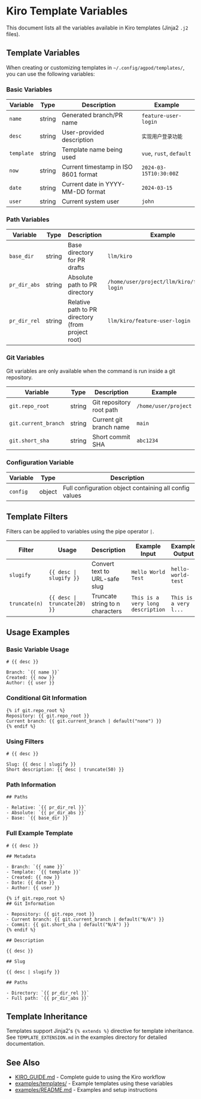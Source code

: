 # Kiro Template Variables

This document lists all the variables available in Kiro templates (Jinja2 `.j2` files).

## Template Variables

When creating or customizing templates in `~/.config/agpod/templates/`, you can use the following variables:

### Basic Variables

| Variable | Type | Description | Example |
|----------|------|-------------|---------|
| `name` | string | Generated branch/PR name | `feature-user-login` |
| `desc` | string | User-provided description | `实现用户登录功能` |
| `template` | string | Template name being used | `vue`, `rust`, `default` |
| `now` | string | Current timestamp in ISO 8601 format | `2024-03-15T10:30:00Z` |
| `date` | string | Current date in YYYY-MM-DD format | `2024-03-15` |
| `user` | string | Current system user | `john` |

### Path Variables

| Variable | Type | Description | Example |
|----------|------|-------------|---------|
| `base_dir` | string | Base directory for PR drafts | `llm/kiro` |
| `pr_dir_abs` | string | Absolute path to PR directory | `/home/user/project/llm/kiro/feature-login` |
| `pr_dir_rel` | string | Relative path to PR directory (from project root) | `llm/kiro/feature-user-login` |

### Git Variables

Git variables are only available when the command is run inside a git repository.

| Variable | Type | Description | Example |
|----------|------|-------------|---------|
| `git.repo_root` | string | Git repository root path | `/home/user/project` |
| `git.current_branch` | string | Current git branch name | `main` |
| `git.short_sha` | string | Short commit SHA | `abc1234` |

### Configuration Variable

| Variable | Type | Description |
|----------|------|-------------|
| `config` | object | Full configuration object containing all config values |

## Template Filters

Filters can be applied to variables using the pipe operator `|`.

| Filter | Usage | Description | Example Input | Example Output |
|--------|-------|-------------|---------------|----------------|
| `slugify` | `{{ desc \| slugify }}` | Convert text to URL-safe slug | `Hello World Test` | `hello-world-test` |
| `truncate(n)` | `{{ desc \| truncate(20) }}` | Truncate string to n characters | `This is a very long description` | `This is a very l...` |

## Usage Examples

### Basic Variable Usage

```jinja2
# {{ desc }}

Branch: `{{ name }}`
Created: {{ now }}
Author: {{ user }}
```

### Conditional Git Information

```jinja2
{% if git.repo_root %}
Repository: {{ git.repo_root }}
Current branch: {{ git.current_branch | default("none") }}
{% endif %}
```

### Using Filters

```jinja2
# {{ desc }}

Slug: {{ desc | slugify }}
Short description: {{ desc | truncate(50) }}
```

### Path Information

```jinja2
## Paths

- Relative: `{{ pr_dir_rel }}`
- Absolute: `{{ pr_dir_abs }}`
- Base: `{{ base_dir }}`
```

### Full Example Template

```jinja2
# {{ desc }}

## Metadata

- Branch: `{{ name }}`
- Template: `{{ template }}`
- Created: {{ now }}
- Date: {{ date }}
- Author: {{ user }}

{% if git.repo_root %}
## Git Information

- Repository: {{ git.repo_root }}
- Current branch: {{ git.current_branch | default("N/A") }}
- Commit: {{ git.short_sha | default("N/A") }}
{% endif %}

## Description

{{ desc }}

## Slug

{{ desc | slugify }}

## Paths

- Directory: `{{ pr_dir_rel }}`
- Full path: `{{ pr_dir_abs }}`
```

## Template Inheritance

Templates support Jinja2's `{% extends %}` directive for template inheritance. See `TEMPLATE_EXTENSION.md` in the examples directory for detailed documentation.

## See Also

- [KIRO_GUIDE.md](./KIRO_GUIDE.md) - Complete guide to using the Kiro workflow
- [examples/templates/](./examples/templates/) - Example templates using these variables
- [examples/README.md](./examples/README.md) - Examples and setup instructions
